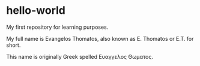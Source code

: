 # hello-world
My first repository for learning purposes.

My full name is Evangelos Thomatos, also known as E. Thomatos or E.T. for short.

This name is originally Greek spelled Ευαγγελος Θωματος.
